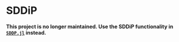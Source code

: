 # SDDiP

**This project is no longer maintained. Use the SDDiP functionality in [`SDDP.jl`](https://github.com/odow/SDDP.jl "SDDP.jl") instead.**

